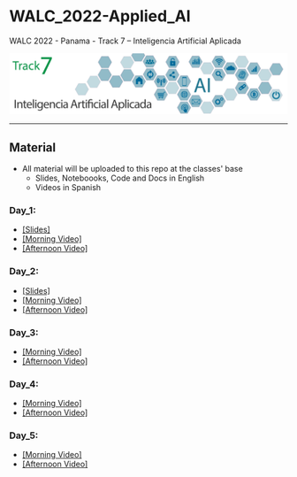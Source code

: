 # WALC_2022-Applied_AI
WALC 2022 - Panama - Track 7 – Inteligencia Artificial Aplicada

<img src='track7.png'/>
<hr>

## Material 
- All material will be uploaded to this repo at the classes' base
  - Slides, Noteboooks, Code and Docs in English 
  - Videos in Spanish

### Day_1:
+ [[Slides]](day_1/) 
+ [[Morning Video]]()
+ [[Afternoon Video]]()
### Day_2:
+ [[Slides]](day_2/) 
+ [[Morning Video]]()
+ [[Afternoon Video]]()
### Day_3:
+ [[Morning Video]]()
+ [[Afternoon Video]]()
### Day_4:
+ [[Morning Video]]()
+ [[Afternoon Video]]()
### Day_5:
+ [[Morning Video]]()
+ [[Afternoon Video]]()
